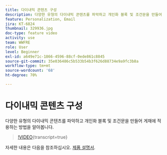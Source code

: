 ```yaml
---
title: 다이내믹 콘텐츠 구성
description: 다양한 유형의 다이내믹 콘텐츠를 파악하고 개인화 블록 및 조건문을 만들어 게재에 적용하는 방법을 알아봅니다.
feature: Personalization, Email
jira: KT-6824
thumbnail: 329936.jpg
doc-type: feature video
activity: use
team: WWFRE
role: User
level: Beginner
exl-id: a649e71c-1866-4596-88cf-0ede861c8845
source-git-commit: 35e036486c5b533b54b3f626d88734e9a9fc3b8a
workflow-type: tm+mt
source-wordcount: '68'
ht-degree: 70%

---
```


# 다이내믹 콘텐츠 구성

다양한 유형의 다이내믹 콘텐츠를 파악하고 개인화 블록 및 조건문을 만들어 게재에 적용하는 방법을 알아봅니다.

>[!VIDEO](https://video.tv.adobe.com/v/329936?quality=12&learn=on){transcript=true}

자세한 내용은 다음을 참조하십시오. [제품 설명서](https://experienceleague.adobe.com/docs/campaign-classic/using/sending-messages/personalizing-deliveries/conditional-content.html?lang=en).
